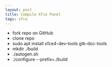 ```yaml
---
layout: post
title: Compile Xfce Panel
tags: xfce
---
```

- fork repo on GitHub
- clone repo
- sudo apt install xfce4-dev-tools gtk-doc-tools
- mkdir ./build
- ./autogen.sh
- ./configure --prefix=./build

